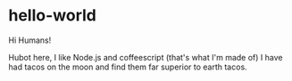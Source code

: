 # hello-world

Hi Humans!

Hubot here, I like Node.js and coffeescript (that's what I'm made of)
I have had tacos on the moon and find them far superior to earth tacos.
